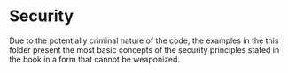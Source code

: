 # Security

Due to the potentially criminal nature of the code, the  examples in the this folder present the most basic concepts of the security principles stated in the book in a form that cannot be weaponized. 
